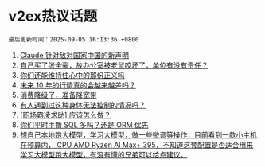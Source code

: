 # v2ex热议话题

`最后更新时间：2025-09-05 16:13:36 +0800`

1. [Claude 针对敌对国家中国的新声明](https://www.v2ex.com/t/1157268)
1. [自己买了张金豪，放办公室被老鼠咬坏了，单位有没有责任？](https://www.v2ex.com/t/1157209)
1. [你们还能维持住心中的那份正义吗](https://www.v2ex.com/t/1157250)
1. [未来 10 年的行情真的会越来越差吗？](https://www.v2ex.com/t/1157259)
1. [消费降级了，准备降宽带](https://www.v2ex.com/t/1157137)
1. [有人遇到过这种身体无法控制的情况吗？](https://www.v2ex.com/t/1157267)
1. [[职场霸凌求助] 应该怎么做？](https://www.v2ex.com/t/1157149)
1. [你们平时手撸 SQL 多吗？还是 ORM 优先](https://www.v2ex.com/t/1157104)
1. [想自己本地跑大模型，学习大模型，做一些微调等操作，目前看到一款小主机在预算内， CPU AMD Ryzen Al Max+ 395，不知道这套配置是否适合用来学习大模型跑大模型，有没有懂的兄弟可以给点建议。](https://www.v2ex.com/t/1157170)

